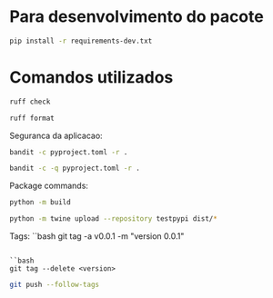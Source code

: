 # Para desenvolvimento do pacote

```bash
pip install -r requirements-dev.txt
```

# Comandos utilizados

```bash
ruff check
```


```bash
ruff format
```

Seguranca da aplicacao:
```bash
bandit -c pyproject.toml -r .
```

```bash
bandit -c -q pyproject.toml -r .
```

Package commands:

```bash
python -m build
```

```bash
python -m twine upload --repository testpypi dist/*
```


Tags:
``bash
git tag -a v0.0.1 -m "version 0.0.1"
```

``bash
git tag --delete <version>
```

```bash
git push --follow-tags
```
